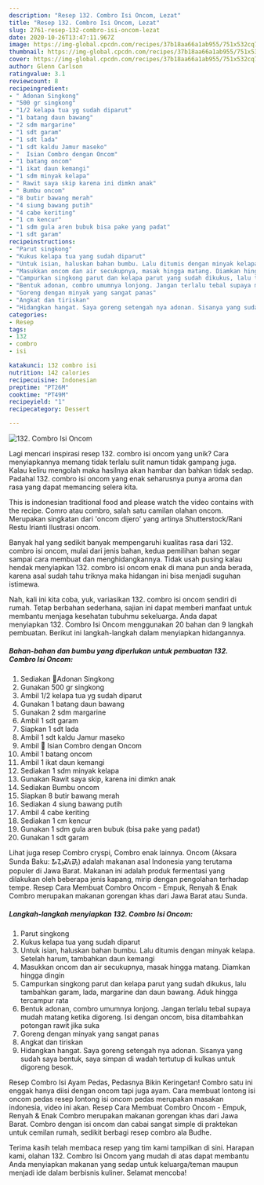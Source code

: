 ```yaml
---
description: "Resep 132. Combro Isi Oncom, Lezat"
title: "Resep 132. Combro Isi Oncom, Lezat"
slug: 2761-resep-132-combro-isi-oncom-lezat
date: 2020-10-26T13:47:11.967Z
image: https://img-global.cpcdn.com/recipes/37b18aa66a1ab955/751x532cq70/132-combro-isi-oncom-foto-resep-utama.jpg
thumbnail: https://img-global.cpcdn.com/recipes/37b18aa66a1ab955/751x532cq70/132-combro-isi-oncom-foto-resep-utama.jpg
cover: https://img-global.cpcdn.com/recipes/37b18aa66a1ab955/751x532cq70/132-combro-isi-oncom-foto-resep-utama.jpg
author: Glenn Carlson
ratingvalue: 3.1
reviewcount: 8
recipeingredient:
- " Adonan Singkong"
- "500 gr singkong"
- "1/2 kelapa tua yg sudah diparut"
- "1 batang daun bawang"
- "2 sdm margarine"
- "1 sdt garam"
- "1 sdt lada"
- "1 sdt kaldu Jamur maseko"
- "  Isian Combro dengan Oncom"
- "1 batang oncom"
- "1 ikat daun kemangi"
- "1 sdm minyak kelapa"
- " Rawit saya skip karena ini dimkn anak"
- " Bumbu oncom"
- "8 butir bawang merah"
- "4 siung bawang putih"
- "4 cabe keriting"
- "1 cm kencur"
- "1 sdm gula aren bubuk bisa pake yang padat"
- "1 sdt garam"
recipeinstructions:
- "Parut singkong"
- "Kukus kelapa tua yang sudah diparut"
- "Untuk isian, haluskan bahan bumbu. Lalu ditumis dengan minyak kelapa. Setelah harum, tambahkan daun kemangi"
- "Masukkan oncom dan air secukupnya, masak hingga matang. Diamkan hingga dingin"
- "Campurkan singkong parut dan kelapa parut yang sudah dikukus, lalu tambahkan garam, lada, margarine dan daun bawang. Aduk hingga tercampur rata"
- "Bentuk adonan, combro umumnya lonjong. Jangan terlalu tebal supaya mudah matang ketika digoreng. Isi dengan oncom, bisa ditambahkan potongan rawit jika suka"
- "Goreng dengan minyak yang sangat panas"
- "Angkat dan tiriskan"
- "Hidangkan hangat. Saya goreng setengah nya adonan. Sisanya yang sudah saya bentuk, saya simpan di wadah tertutup di kulkas untuk digoreng besok."
categories:
- Resep
tags:
- 132
- combro
- isi

katakunci: 132 combro isi 
nutrition: 142 calories
recipecuisine: Indonesian
preptime: "PT26M"
cooktime: "PT49M"
recipeyield: "1"
recipecategory: Dessert

---
```



![132. Combro Isi Oncom](https://img-global.cpcdn.com/recipes/37b18aa66a1ab955/751x532cq70/132-combro-isi-oncom-foto-resep-utama.jpg)

Lagi mencari inspirasi resep 132. combro isi oncom yang unik? Cara menyiapkannya memang tidak terlalu sulit namun tidak gampang juga. Kalau keliru mengolah maka hasilnya akan hambar dan bahkan tidak sedap. Padahal 132. combro isi oncom yang enak seharusnya punya aroma dan rasa yang dapat memancing selera kita.

This is indonesian traditional food and please watch the video contains with the recipe. Comro atau combro, salah satu camilan olahan oncom. Merupakan singkatan dari &#39;oncom dijero&#39; yang artinya Shutterstock/Rani Restu Irianti Ilustrasi oncom.

Banyak hal yang sedikit banyak mempengaruhi kualitas rasa dari 132. combro isi oncom, mulai dari jenis bahan, kedua pemilihan bahan segar sampai cara membuat dan menghidangkannya. Tidak usah pusing kalau hendak menyiapkan 132. combro isi oncom enak di mana pun anda berada, karena asal sudah tahu triknya maka hidangan ini bisa menjadi suguhan istimewa.


Nah, kali ini kita coba, yuk, variasikan 132. combro isi oncom sendiri di rumah. Tetap berbahan sederhana, sajian ini dapat memberi manfaat untuk membantu menjaga kesehatan tubuhmu sekeluarga. Anda dapat menyiapkan 132. Combro Isi Oncom menggunakan 20 bahan dan 9 langkah pembuatan. Berikut ini langkah-langkah dalam menyiapkan hidangannya.

<!--inarticleads1-->

##### Bahan-bahan dan bumbu yang diperlukan untuk pembuatan 132. Combro Isi Oncom:

1. Sediakan  🔵Adonan Singkong
1. Gunakan 500 gr singkong
1. Ambil 1/2 kelapa tua yg sudah diparut
1. Gunakan 1 batang daun bawang
1. Gunakan 2 sdm margarine
1. Ambil 1 sdt garam
1. Siapkan 1 sdt lada
1. Ambil 1 sdt kaldu Jamur maseko
1. Ambil  💚 Isian Combro dengan Oncom
1. Ambil 1 batang oncom
1. Ambil 1 ikat daun kemangi
1. Sediakan 1 sdm minyak kelapa
1. Gunakan  Rawit saya skip, karena ini dimkn anak
1. Sediakan  Bumbu oncom
1. Siapkan 8 butir bawang merah
1. Sediakan 4 siung bawang putih
1. Ambil 4 cabe keriting
1. Sediakan 1 cm kencur
1. Gunakan 1 sdm gula aren bubuk (bisa pake yang padat)
1. Gunakan 1 sdt garam


Lihat juga resep Combro cryspi, Combro enak lainnya. Oncom (Aksara Sunda Baku: ᮇᮔ᮪ᮎᮧᮙ᮪) adalah makanan asal Indonesia yang terutama populer di Jawa Barat. Makanan ini adalah produk fermentasi yang dilakukan oleh beberapa jenis kapang, mirip dengan pengolahan terhadap tempe. Resep Cara Membuat Combro Oncom - Empuk, Renyah &amp; Enak Combro merupakan makanan gorengan khas dari Jawa Barat atau Sunda. 

<!--inarticleads2-->

##### Langkah-langkah menyiapkan 132. Combro Isi Oncom:

1. Parut singkong
1. Kukus kelapa tua yang sudah diparut
1. Untuk isian, haluskan bahan bumbu. Lalu ditumis dengan minyak kelapa. Setelah harum, tambahkan daun kemangi
1. Masukkan oncom dan air secukupnya, masak hingga matang. Diamkan hingga dingin
1. Campurkan singkong parut dan kelapa parut yang sudah dikukus, lalu tambahkan garam, lada, margarine dan daun bawang. Aduk hingga tercampur rata
1. Bentuk adonan, combro umumnya lonjong. Jangan terlalu tebal supaya mudah matang ketika digoreng. Isi dengan oncom, bisa ditambahkan potongan rawit jika suka
1. Goreng dengan minyak yang sangat panas
1. Angkat dan tiriskan
1. Hidangkan hangat. Saya goreng setengah nya adonan. Sisanya yang sudah saya bentuk, saya simpan di wadah tertutup di kulkas untuk digoreng besok.


Resep Combro Isi Ayam Pedas, Pedasnya Bikin Keringetan! Combro satu ini enggak hanya diisi dengan oncom tapi juga ayam. Cara membuat lontong isi oncom pedas resep lontong isi oncom pedas merupakan masakan indonesia, video ini akan. Resep Cara Membuat Combro Oncom - Empuk, Renyah &amp; Enak Combro merupakan makanan gorengan khas dari Jawa Barat. Combro dengan isi oncom dan cabai sangat simple di praktekan untuk cemilan rumah, sedikit berbagi resep combro ala Budhe. 

Terima kasih telah membaca resep yang tim kami tampilkan di sini. Harapan kami, olahan 132. Combro Isi Oncom yang mudah di atas dapat membantu Anda menyiapkan makanan yang sedap untuk keluarga/teman maupun menjadi ide dalam berbisnis kuliner. Selamat mencoba!
